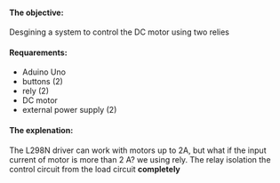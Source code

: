 #### **The objective**:
Desgining a system to control the DC motor using two relies

#### **Requarements**:

* Aduino Uno
* buttons (2)
* rely (2) 
* DC motor 
* external power supply  (2)

#### **The explenation**:

The L298N driver can work with motors up to 2A, but what if the input current of motor is more than 2 A? we using rely. The relay isolation the control circuit from the load circuit **completely** 

